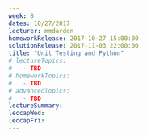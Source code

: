 ```yaml
---
week: 8
dates: 10/27/2017
lecturer: mmdarden
homeworkRelease: 2017-10-27 15:00:00
solutionRelease: 2017-11-03 22:00:00
title: "Unit Testing and Python"
# lectureTopics:
#   - TBD
# homeworkTopics:
#   - TBD
# advancedTopics:
#   - TBD
lectureSummary:
leccapWed:
leccapFri:
---
```

